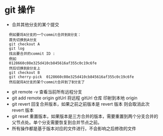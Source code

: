 # git 操作

- 合并其他分支的某个提交

```
  例如要将A分支的一个commit合并到B分支：
  首先切换到A分支
  git checkout A
  git log
  找出要合并的commit ID :
  例如
  0128660c08e325d410cb845616af355c0c19c6fe
  然后切换到B分支上
  git checkout B
  git cherry-pick  0128660c08e325d410cb845616af355c0c19c6fe
  然后就将A分支的某个commit合并到了B分支了
```

  - git remote -v 查看当前所有远程分支
  - git add remote origin gitUrl 将远程 gitUrl 仓库 印射到本地 origin
  - git revert 回复合并版本，如果之前之前版本是 revert 版本 则会取消此次 revert 版本
  - git reset 重置版本，如果版本是三方合并的版本，需要重置到两个分支合并的父节点处。单个分支需要恢复到合并节点之前。
  - 所有操作都是基于版本对应的文件进行，不会影响之后修改的文件
  